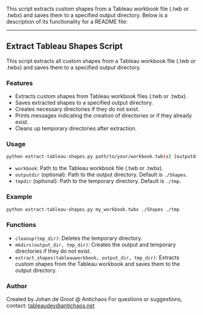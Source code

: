 This script extracts custom shapes from a Tableau workbook file (.twb or .twbx) and saves them to a specified output directory. Below is a description of its functionality for a README file:

---

## Extract Tableau Shapes Script

This script extracts all custom shapes from a Tableau workbook file (.twb or .twbx) and saves them to a specified output directory.

### Features

- Extracts custom shapes from Tableau workbook files (.twb or .twbx).
- Saves extracted shapes to a specified output directory.
- Creates necessary directories if they do not exist.
- Prints messages indicating the creation of directories or if they already exist.
- Cleans up temporary directories after extraction.

### Usage

```bash
python extract-tableau-shapes.py path/to/your/workbook.twb(x) [outputdir] [tmpdir]
```

- `workbook`: Path to the Tableau workbook file (.twb or .twbx).
- `outputdir` (optional): Path to the output directory. Default is `./Shapes`.
- `tmpdir` (optional): Path to the temporary directory. Default is `./tmp`.

### Example

```bash
python extract-tableau-shapes.py my_workbook.twbx ./Shapes ./tmp
```

### Functions

- `cleanup(tmp_dir)`: Deletes the temporary directory.
- `mkdirs(output_dir, tmp_dir)`: Creates the output and temporary directories if they do not exist.
- `extract_shapes(tableauworkbook, output_dir, tmp_dir)`: Extracts custom shapes from the Tableau workbook and saves them to the output directory.

### Author

Created by Johan de Groot @ Antichaos
For questions or suggestions, contact: tableaudev@antichaos.net
